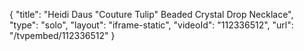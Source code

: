 {
    "title": "Heidi Daus \"Couture Tulip\" Beaded Crystal Drop Necklace",
    "type": "solo",
    "layout": "iframe-static",
    "videoId": "112336512",
    "url": "\/tvpembed\/112336512"
}
